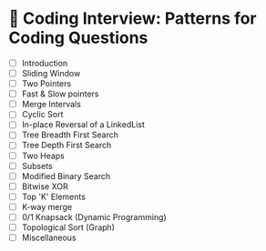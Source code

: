 # 👻 Coding Interview: Patterns for Coding Questions

- [ ] Introduction
- [ ] Sliding Window
- [ ] Two Pointers
- [ ] Fast & Slow pointers
- [ ] Merge Intervals
- [ ] Cyclic Sort
- [ ] In-place Reversal of a LinkedList
- [ ] Tree Breadth First Search
- [ ] Tree Depth First Search
- [ ] Two Heaps
- [ ] Subsets
- [ ] Modified Binary Search
- [ ] Bitwise XOR
- [ ] Top 'K' Elements
- [ ] K-way merge
- [ ] 0/1 Knapsack (Dynamic Programming)
- [ ] Topological Sort (Graph)
- [ ] Miscellaneous
